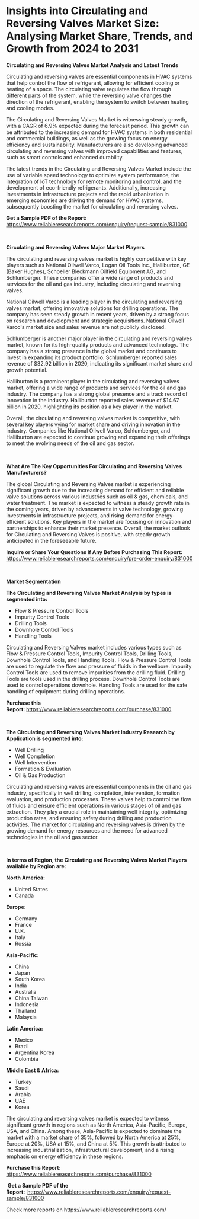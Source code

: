 <p><h1>Insights into Circulating and Reversing Valves Market Size: Analysing Market Share, Trends, and Growth from 2024 to 2031</h1></p><p><strong>Circulating and Reversing Valves Market Analysis and Latest Trends</strong></p>
<p><p>Circulating and reversing valves are essential components in HVAC systems that help control the flow of refrigerant, allowing for efficient cooling or heating of a space. The circulating valve regulates the flow through different parts of the system, while the reversing valve changes the direction of the refrigerant, enabling the system to switch between heating and cooling modes.</p><p>The Circulating and Reversing Valves Market is witnessing steady growth, with a CAGR of 6.9% expected during the forecast period. This growth can be attributed to the increasing demand for HVAC systems in both residential and commercial buildings, as well as the growing focus on energy efficiency and sustainability. Manufacturers are also developing advanced circulating and reversing valves with improved capabilities and features, such as smart controls and enhanced durability.</p><p>The latest trends in the Circulating and Reversing Valves Market include the use of variable speed technology to optimize system performance, the integration of IoT technology for remote monitoring and control, and the development of eco-friendly refrigerants. Additionally, increasing investments in infrastructure projects and the rapid urbanization in emerging economies are driving the demand for HVAC systems, subsequently boosting the market for circulating and reversing valves.</p></p>
<p><strong>Get a Sample PDF of the Report:&nbsp;</strong> <a href="https://www.reliableresearchreports.com/enquiry/request-sample/831000">https://www.reliableresearchreports.com/enquiry/request-sample/831000</a></p>
<p>&nbsp;</p>
<p><strong>Circulating and Reversing Valves Major Market Players</strong></p>
<p><p>The circulating and reversing valves market is highly competitive with key players such as National Oilwell Varco, Logan Oil Tools Inc., Halliburton, GE (Baker Hughes), Schoeller Bleckmann Oilfield Equipment AG, and Schlumberger. These companies offer a wide range of products and services for the oil and gas industry, including circulating and reversing valves.</p><p>National Oilwell Varco is a leading player in the circulating and reversing valves market, offering innovative solutions for drilling operations. The company has seen steady growth in recent years, driven by a strong focus on research and development and strategic acquisitions. National Oilwell Varco's market size and sales revenue are not publicly disclosed.</p><p>Schlumberger is another major player in the circulating and reversing valves market, known for its high-quality products and advanced technology. The company has a strong presence in the global market and continues to invest in expanding its product portfolio. Schlumberger reported sales revenue of $32.92 billion in 2020, indicating its significant market share and growth potential.</p><p>Halliburton is a prominent player in the circulating and reversing valves market, offering a wide range of products and services for the oil and gas industry. The company has a strong global presence and a track record of innovation in the industry. Halliburton reported sales revenue of $14.67 billion in 2020, highlighting its position as a key player in the market.</p><p>Overall, the circulating and reversing valves market is competitive, with several key players vying for market share and driving innovation in the industry. Companies like National Oilwell Varco, Schlumberger, and Halliburton are expected to continue growing and expanding their offerings to meet the evolving needs of the oil and gas sector.</p></p>
<p>&nbsp;</p>
<p><strong>What Are The Key Opportunities For Circulating and Reversing Valves Manufacturers?</strong></p>
<p><p>The global Circulating and Reversing Valves market is experiencing significant growth due to the increasing demand for efficient and reliable valve solutions across various industries such as oil & gas, chemicals, and water treatment. The market is expected to witness a steady growth rate in the coming years, driven by advancements in valve technology, growing investments in infrastructure projects, and rising demand for energy-efficient solutions. Key players in the market are focusing on innovation and partnerships to enhance their market presence. Overall, the market outlook for Circulating and Reversing Valves is positive, with steady growth anticipated in the foreseeable future.</p></p>
<p><strong>Inquire or Share Your Questions If Any Before Purchasing This Report:</strong> <a href="https://www.reliableresearchreports.com/enquiry/pre-order-enquiry/831000">https://www.reliableresearchreports.com/enquiry/pre-order-enquiry/831000</a></p>
<p>&nbsp;</p>
<p><strong>Market Segmentation</strong></p>
<p><strong>The Circulating and Reversing Valves Market Analysis by types is segmented into:</strong></p>
<p><ul><li>Flow & Pressure Control Tools</li><li>Impurity Control Tools</li><li>Drilling Tools</li><li>Downhole Control Tools</li><li>Handling Tools</li></ul></p>
<p><p>Circulating and Reversing Valves market includes various types such as Flow & Pressure Control Tools, Impurity Control Tools, Drilling Tools, Downhole Control Tools, and Handling Tools. Flow & Pressure Control Tools are used to regulate the flow and pressure of fluids in the wellbore. Impurity Control Tools are used to remove impurities from the drilling fluid. Drilling Tools are tools used in the drilling process. Downhole Control Tools are used to control operations downhole. Handling Tools are used for the safe handling of equipment during drilling operations.</p></p>
<p><strong>Purchase this Report:&nbsp;</strong><a href="https://www.reliableresearchreports.com/purchase/831000">https://www.reliableresearchreports.com/purchase/831000</a></p>
<p>&nbsp;</p>
<p><strong>The Circulating and Reversing Valves Market Industry Research by Application is segmented into:</strong></p>
<p><ul><li>Well Drilling</li><li>Well Completion</li><li>Well Intervention</li><li>Formation & Evaluation</li><li>Oil & Gas Production</li></ul></p>
<p><p>Circulating and reversing valves are essential components in the oil and gas industry, specifically in well drilling, completion, intervention, formation evaluation, and production processes. These valves help to control the flow of fluids and ensure efficient operations in various stages of oil and gas extraction. They play a crucial role in maintaining well integrity, optimizing production rates, and ensuring safety during drilling and production activities. The market for circulating and reversing valves is driven by the growing demand for energy resources and the need for advanced technologies in the oil and gas sector.</p></p>
<p>&nbsp;</p>
<p><strong>In terms of Region, the Circulating and Reversing Valves Market Players available by Region are:</strong></p>
<p>
    <p> <strong> North America: </strong>
        <ul>
            <li>United States</li>
            <li>Canada</li>
        </ul>
        </p> 
    <p> <strong> Europe: </strong>
        <ul>
            <li>Germany</li>
            <li>France</li>
            <li>U.K.</li>
            <li>Italy</li>
            <li>Russia</li>
        </ul>
        </p> 
    <p> <strong> Asia-Pacific: </strong>
        <ul>
            <li>China</li>
            <li>Japan</li>
            <li>South Korea</li>
            <li>India</li>
            <li>Australia</li>
            <li>China Taiwan</li>
            <li>Indonesia</li>
            <li>Thailand</li>
            <li>Malaysia</li>
        </ul>
        </p> 
    <p> <strong> Latin America: </strong>
        <ul>
            <li>Mexico</li>
            <li>Brazil</li>
            <li>Argentina Korea</li>
            <li>Colombia</li>
        </ul>
        </p> 
    <p> <strong> Middle East & Africa: </strong>
        <ul>
            <li>Turkey</li>
            <li>Saudi</li>
            <li>Arabia</li>
            <li>UAE</li>
            <li>Korea</li>
        </ul>
    </p>
    </p>
<p><p>The circulating and reversing valves market is expected to witness significant growth in regions such as North America, Asia-Pacific, Europe, USA, and China. Among these, Asia-Pacific is expected to dominate the market with a market share of 35%, followed by North America at 25%, Europe at 20%, USA at 15%, and China at 5%. This growth is attributed to increasing industrialization, infrastructural development, and a rising emphasis on energy efficiency in these regions.</p></p>
<p><strong>Purchase this Report: </strong><a href="https://www.reliableresearchreports.com/purchase/831000">https://www.reliableresearchreports.com/purchase/831000</a></p>
<p>&nbsp;<strong>Get a Sample PDF of the Report:&nbsp;&nbsp;</strong><a href="https://www.reliableresearchreports.com/enquiry/request-sample/831000">https://www.reliableresearchreports.com/enquiry/request-sample/831000</a></p>
<p><strong></strong></p>
<p>Check more reports on https://www.reliableresearchreports.com/</p>